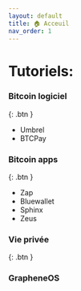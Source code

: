 ```yaml
---
layout: default
title: 🏠 Acceuil
nav_order: 1
---
```


# Tutoriels:

### Bitcoin logiciel
{: .btn }
- Umbrel
- BTCPay


### Bitcoin apps
{: .btn }
- Zap 
- Bluewallet
- Sphinx
- Zeus


### Vie privée
{: .btn }

### GrapheneOS
